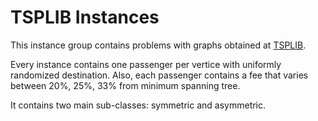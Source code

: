 # TSPLIB Instances

This instance group contains problems with graphs obtained at [TSPLIB](https://www.iwr.uni-heidelberg.de/groups/comopt/software/TSPLIB95/).

Every instance contains one passenger per vertice with uniformly randomized destination. Also, each passenger contains a fee that varies between 20%, 25%, 33% from minimum spanning tree.

It contains two main sub-classes: symmetric and asymmetric.